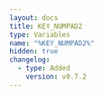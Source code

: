 ```yaml
---
layout: docs
title: KEY_NUMPAD2
type: Variables
name: "%KEY_NUMPAD2%"
hidden: true
changelog:
  - type: Added
    version: v0.7.2
---
```

